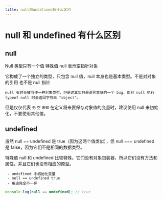 ```yaml
---
title: null和undefined有什么区别
---
```


# null 和 undefined 有什么区别

## null

Null 类型只有一个值 特殊值 null 表示空指针对象

它构成了一个独立的类型，只包含 null 值，null 本身也是基本类型。不是对对象的引用 也不是 null 指针

```
null 有时会被当作一种对象类型，但是这其实只是语言本身的一个 bug，即对 null 执行
typeof null 时会返回字符串 "object"。
```

但是仅仅代表 `无` `空` `未知`
在定义将来要保存对象值的变量时，建议使用 null 来初始化，不要使用其他值。

## undefined

虽然 null == undefined 是 true（因为这两个值类似），但 null === undefined 是 false，因为它们不是相同的数据类型。

特殊值 null 和 undefined 比较特殊。它们没有对象包装器，所以它们没有方法和属性。并且它们也没有相应的原型。

```
 - undefined 未初始化变量
 - null == undefined true
 - 用途完全不一样
```

```js
console.log(null == undefined); // true
```
